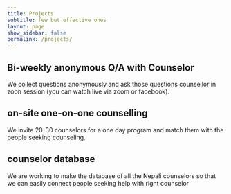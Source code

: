 ```yaml
---
title: Projects
subtitle: few but effective ones
layout: page
show_sidebar: false
permalink: /projects/
---
```


## Bi-weekly anonymous Q/A with Counselor

We collect questions anonymously and ask those questions counsellor in zoon session (you can watch live via zoom or facebook).

## on-site one-on-one counselling

We invite 20-30 counselors for a one day program and match them with the people seeking counseling.

## counselor database

We are working to make the database of all the Nepali counselors so that we can easily connect people seeking help with right counselor
